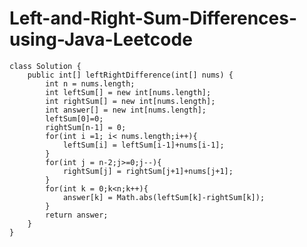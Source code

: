 # Left-and-Right-Sum-Differences-using-Java-Leetcode

    class Solution {
        public int[] leftRightDifference(int[] nums) {
            int n = nums.length;
            int leftSum[] = new int[nums.length];
            int rightSum[] = new int[nums.length];
            int answer[] = new int[nums.length];
            leftSum[0]=0;
            rightSum[n-1] = 0;
            for(int i =1; i< nums.length;i++){
                leftSum[i] = leftSum[i-1]+nums[i-1];
            }
            for(int j = n-2;j>=0;j--){
                rightSum[j] = rightSum[j+1]+nums[j+1]; 
            }
            for(int k = 0;k<n;k++){
                answer[k] = Math.abs(leftSum[k]-rightSum[k]);
            }
            return answer;
        }
    }
